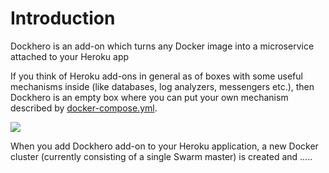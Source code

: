 # Introduction

Dockhero is an add-on which turns any Docker image into a microservice attached to your Heroku app

If you think of Heroku add-ons in general as of boxes with some useful mechanisms inside \(like databases, log analyzers, messengers etc.\), then Dockhero is an empty box where you can put your own mechanism described by [docker-compose.yml](https://docs.docker.com/compose/compose-file/).

![](https://static.tildacdn.com/tild3434-6163-4238-a463-623133313634/heroku_dockhero_2_padding.png)

When you add Dockhero add-on to your Heroku application, a new Docker cluster \(currently consisting of a single Swarm master\) is created and ..... 

